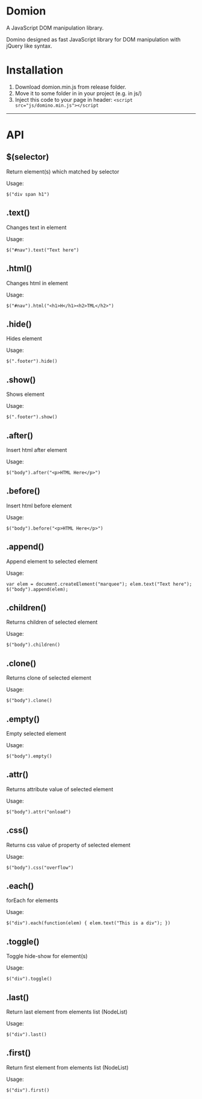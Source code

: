 Domion
======

A JavaScript DOM manipulation library.

Domino designed as fast JavaScript library for DOM manipulation with jQuery like syntax.

Installation
============

 1. Download domion.min.js from release folder.
 2. Move it to some folder in in your project (e.g. in js/)
 3. Inject this code to your page in header:
`<script src="js/domino.min.js"></script`

----------

API
===

## $(selector) ##
Return element(s) which matched by selector

Usage:

`$("div span h1")`
## .text() ##
Changes text in element

Usage:

`$("#nav").text("Text here")`
## .html() ##
Changes html in element

Usage:

`$("#nav").html("<h1>H</h1><h2>TML</h2>")`
## .hide() ##
Hides element

Usage:

`$(".footer").hide()`
## .show() ##
Shows element

Usage:

`$(".footer").show()`
## .after() ##
Insert html after element

Usage:

`$("body").after("<p>HTML Here</p>")`
## .before() ##
Insert html before element

Usage:

`$("body").before("<p>HTML Here</p>")`
## .append() ##
Append element to selected element

Usage:

`var elem = document.createElement("marquee");
elem.text("Text here");
$("body").append(elem);`
## .children() ##
Returns children of selected element

Usage:

`$("body").children()`
## .clone() ##
Returns clone of selected element

Usage:

`$("body").clone()`
## .empty() ##
Empty selected element

Usage:

`$("body").empty()`
## .attr() ##
Returns attribute value of selected element

Usage:

`$("body").attr("onload")`
## .css() ##
Returns css value of property of selected element

Usage:

`$("body").css("overflow")`
## .each() ##
forEach for elements

Usage:

`$("div").each(function(elem) {
    elem.text("This is a div");
})`

## .toggle() ##
Toggle hide-show for element(s)

Usage:

`$("div").toggle()`

## .last() ##
Return last element from elements list (NodeList)

Usage:

`$("div").last()`
## .first() ##
Return first element from elements list (NodeList)

Usage:

`$("div").first()`